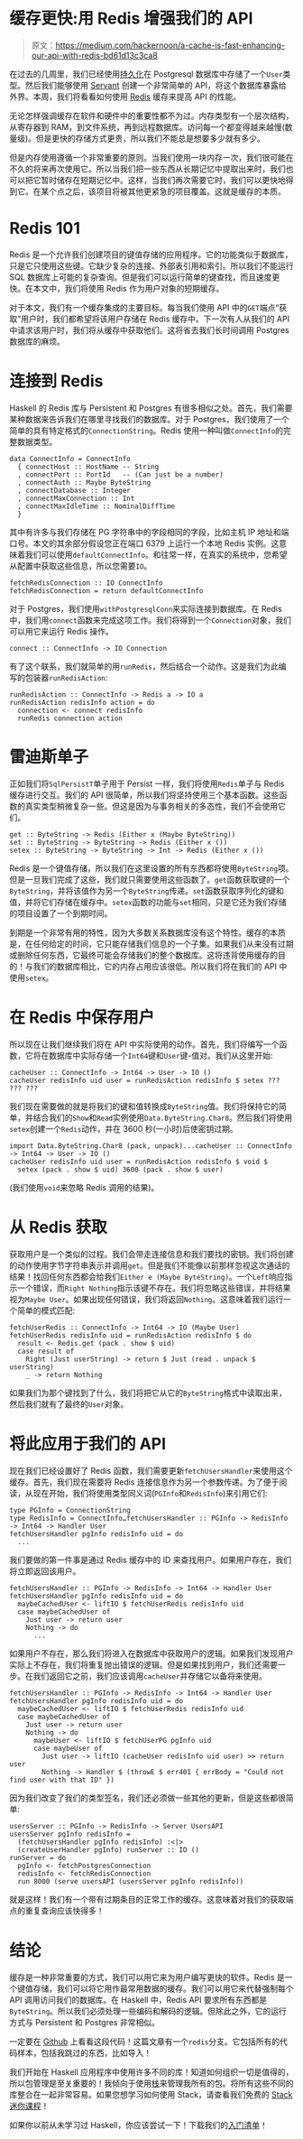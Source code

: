 # 缓存更快:用 Redis 增强我们的 API

> 原文：<https://medium.com/hackernoon/a-cache-is-fast-enhancing-our-api-with-redis-bd61d13c3ca8>

在过去的几周里，我们已经使用[持久化](https://hackage.haskell.org/package/persistent)在 Postgresql 数据库中存储了一个`User`类型。然后我们能够使用 [Servant](https://hackage.haskell.org/package/servant) 创建一个非常简单的 API，将这个数据库暴露给外界。本周，我们将看看如何使用 [Redis](https://redis.io/) 缓存来提高 API 的性能。

无论怎样强调缓存在软件和硬件中的重要性都不为过。内存类型有一个层次结构，从寄存器到 RAM，到文件系统，再到远程数据库。访问每一个都变得越来越慢(数量级)。但是更快的存储方式更贵，所以我们不能总是想要多少就有多少。

但是内存使用遵循一个非常重要的原则。当我们使用一块内存一次，我们很可能在不久的将来再次使用它。所以当我们把一些东西从长期记忆中提取出来时，我们也可以把它暂时储存在短期记忆中。这样，当我们再次需要它时，我们可以更快地得到它。在某个点之后，该项目将被其他更紧急的项目覆盖。这就是缓存的本质。

# Redis 101

Redis 是一个允许我们创建项目的键值存储的应用程序。它的功能类似于数据库，只是它只使用这些键。它缺少复杂的连接、外部表引用和索引。所以我们不能运行 SQL 数据库上可能的复杂查询。但是我们可以运行简单的键查找，而且速度更快。在本文中，我们将使用 Redis 作为用户对象的短期缓存。

对于本文，我们有一个缓存集成的主要目标。每当我们使用 API 中的`GET`端点“获取”用户时，我们都希望将该用户存储在 Redis 缓存中。下一次有人从我们的 API 中请求该用户时，我们将从缓存中获取他们。这将省去我们长时间调用 Postgres 数据库的麻烦。

# 连接到 Redis

Haskell 的 Redis 库与 Persistent 和 Postgres 有很多相似之处。首先，我们需要某种数据来告诉我们在哪里寻找我们的数据库。对于 Postgres，我们使用了一个简单的具有特定格式的`ConnectionString`。Redis 使用一种叫做`ConnectInfo`的完整数据类型。

```
data ConnectInfo = ConnectInfo
  { connectHost :: HostName -- String
  , connectPort :: PortId   -- (Can just be a number)
  , connectAuth :: Maybe ByteString
  , connectDatabase :: Integer
  , connectMaxConnection :: Int
  , connectMaxIdleTime :: NominalDiffTime
  }
```

其中有许多与我们存储在 PG 字符串中的字段相同的字段，比如主机 IP 地址和端口号。本文的其余部分假设您正在端口 6379 上运行一个本地 Redis 实例。这意味着我们可以使用`defaultConnectInfo`。和往常一样，在真实的系统中，您希望从配置中获取这些信息，所以您需要`IO`。

```
fetchRedisConnection :: IO ConnectInfo
fetchRedisConnection = return defaultConnectInfo
```

对于 Postgres，我们使用`withPostgresqlConn`来实际连接到数据库。在 Redis 中，我们用`connect`函数来完成这项工作。我们将得到一个`Connection`对象，我们可以用它来运行 Redis 操作。

```
connect :: ConnectInfo -> IO Connection
```

有了这个联系，我们就简单的用`runRedis`，然后结合一个动作。这是我们为此编写的包装器`runRedisAction`:

```
runRedisAction :: ConnectInfo -> Redis a -> IO a
runRedisAction redisInfo action = do
  connection <- connect redisInfo
  runRedis connection action
```

# 雷迪斯单子

正如我们将`SqlPersistT`单子用于 Persist 一样，我们将使用`Redis`单子与 Redis 缓存进行交互。我们的 API 很简单，所以我们将坚持使用三个基本函数。这些函数的真实类型稍微复杂一些。但这是因为与事务相关的多态性，我们不会使用它们。

```
get :: ByteString -> Redis (Either x (Maybe ByteString))
set :: ByteString -> ByteString -> Redis (Either x ())
setex :: ByteString -> ByteString -> Int -> Redis (Either x ())
```

Redis 是一个键值存储，所以我们在这里设置的所有东西都将使用`ByteString`项。但是一旦我们完成了这些，我们就只需要使用这些函数了。`get`函数获取键的一个`ByteString`，并将该值作为另一个`ByteString`传递。`set`函数获取序列化的键和值，并将它们存储在缓存中。`setex`函数的功能与`set`相同，只是它还为我们存储的项目设置了一个到期时间。

到期是一个非常有用的特性，因为大多数关系数据库没有这个特性。缓存的本质是，在任何给定的时间，它只能存储我们信息的一个子集。如果我们从来没有过期或删除任何东西，它最终可能会存储我们的整个数据库。这将违背使用缓存的目的！与我们的数据库相比，它的内存占用应该很低。所以我们将在我们的 API 中使用`setex`。

# 在 Redis 中保存用户

所以现在让我们继续我们将在 API 中实际使用的动作。首先，我们将编写一个函数，它将在数据库中实际存储一个`Int64`键和`User`键-值对。我们从这里开始:

```
cacheUser :: ConnectInfo -> Int64 -> User -> IO ()
cacheUser redisInfo uid user = runRedisAction redisInfo $ setex ??? ??? ???
```

我们现在需要做的就是将我们的键和值转换成`ByteString`值。我们将保持它的简单，并结合我们的`Show`和`Read`实例使用`Data.ByteString.Char8`。然后我们将使用`setex`创建一个`Redis`动作，并在 3600 秒(一小时)后使密钥过期。

```
import Data.ByteString.Char8 (pack, unpack)...cacheUser :: ConnectInfo -> Int64 -> User -> IO ()
cacheUser redisInfo uid user = runRedisAction redisInfo $ void $ 
  setex (pack . show $ uid) 3600 (pack . show $ user)
```

(我们使用`void`来忽略 Redis 调用的结果)。

# 从 Redis 获取

获取用户是一个类似的过程。我们会带走连接信息和我们要找的密钥。我们将创建的动作使用字节字符串表示并调用`get`。但是我们不能像以前那样忽视这次通话的结果！找回任何东西都会给我们`Either e (Maybe ByteString)`。一个`Left`响应指示一个错误，而`Right Nothing`指示该键不存在。我们将忽略这些错误，并将结果视为`Maybe User`。如果出现任何错误，我们将返回`Nothing`。这意味着我们运行一个简单的模式匹配:

```
fetchUserRedis :: ConnectInfo -> Int64 -> IO (Maybe User)
fetchUserRedis redisInfo uid = runRedisAction redisInfo $ do
  result <- Redis.get (pack . show $ uid)
  case result of
    Right (Just userString) -> return $ Just (read . unpack $ userString)
    _ -> return Nothing
```

如果我们为那个键找到了什么，我们将把它从它的`ByteString`格式中读取出来，然后我们就有了最终的`User`对象。

# 将此应用于我们的 API

现在我们已经设置好了 Redis 函数，我们需要更新`fetchUsersHandler`来使用这个缓存。首先，我们现在需要将 Redis 连接信息作为另一个参数传递。为了便于阅读，从现在开始，我们将使用类型同义词(`PGInfo`和`RedisInfo`)来引用它们:

```
type PGInfo = ConnectionString
type RedisInfo = ConnectInfo…fetchUsersHandler :: PGInfo -> RedisInfo -> Int64 -> Handler User
fetchUsersHandler pgInfo redisInfo uid = do
  ...
```

我们要做的第一件事是通过 Redis 缓存中的 ID 来查找用户。如果用户存在，我们将立即返回该用户。

```
fetchUsersHandler :: PGInfo -> RedisInfo -> Int64 -> Handler User
fetchUsersHandler pgInfo redisInfo uid = do
  maybeCachedUser <- liftIO $ fetchUserRedis redisInfo uid
  case maybeCachedUser of
    Just user -> return user
    Nothing -> do
      ...
```

如果用户不存在，那么我们将进入在数据库中获取用户的逻辑。如果我们发现用户实际上不存在，我们将重复抛出错误的逻辑。但是如果找到用户，我们还需要一步。在我们返回它之前，我们应该调用`cacheUser`并存储它以备将来使用。

```
fetchUsersHandler :: PGInfo -> RedisInfo -> Int64 -> Handler User
fetchUsersHandler pgInfo redisInfo uid = do
  maybeCachedUser <- liftIO $ fetchUserRedis redisInfo uid
  case maybeCachedUser of
    Just user -> return user
    Nothing -> do
      maybeUser <- liftIO $ fetchUserPG pgInfo uid
      case maybeUser of
        Just user -> liftIO (cacheUser redisInfo uid user) >> return user
        Nothing -> Handler $ (throwE $ err401 { errBody = "Could not find user with that ID" })
```

因为我们改变了我们的类型签名，我们还必须做一些其他的更新，但是这些都很简单:

```
usersServer :: PGInfo -> RedisInfo -> Server UsersAPI
usersServer pgInfo redisInfo =
  (fetchUsersHandler pgInfo redisInfo) :<|> 
  (createUserHandler pgInfo) runServer :: IO ()
runServer = do
  pgInfo <- fetchPostgresConnection
  redisInfo <- fetchRedisConnection
  run 8000 (serve usersAPI (usersServer pgInfo redisInfo))
```

就是这样！我们有一个带有过期条目的正常工作的缓存。这意味着对我们的获取端点的重复查询应该快得多！

# 结论

缓存是一种非常重要的方式，我们可以用它来为用户编写更快的软件。Redis 是一个键值存储，我们可以将它用作最常用数据的缓存。我们可以用它来代替强制每个 API 调用访问我们的数据库。在 Haskell 中，Redis API 要求所有东西都是`ByteString`。所以我们必须处理一些编码和解码的逻辑。但除此之外，它的运行方式与 Persistent 和 Postgres 非常相似。

一定要在 [Github](https://github.com/jhb563/ProdHaskellSeries/tree/redis) 上看看这段代码！这篇文章有一个`redis`分支。它包括所有的代码样本，包括我跳过的东西，比如导入！

我们开始在 Haskell 应用程序中使用许多不同的库！知道如何组织一切是值得的，所以包管理是至关重要的！我倾向于使用[栈](https://docs.haskellstack.org/en/stable/README/)来管理我所有的包。将所有这些不同的库整合在一起非常容易。如果您想学习如何使用 Stack，请查看我们免费的 [Stack 迷你课程](http://academy.mondaymorninghaskell.com/p/your-first-haskell-project)！

如果你以前从未学习过 Haskell，你应该尝试一下！下载我们的[入门清单](https://www.mmhaskell.com/checklist)！